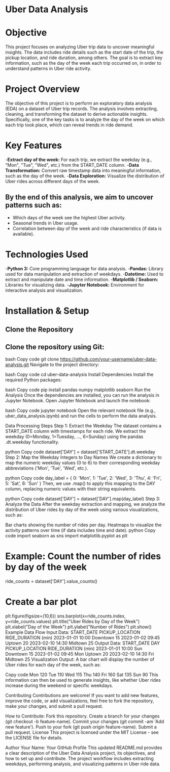 # Uber Data Analysis
# Objective
This project focuses on analyzing Uber trip data to uncover meaningful insights. The data includes ride details such as the start date of the trip, the pickup location, and ride duration, among others. The goal is to extract key information, such as the day of the week each trip occurred on, in order to understand patterns in Uber ride activity.

# Project Overview
The objective of this project is to perform an exploratory data analysis (EDA) on a dataset of Uber trip records. The analysis involves extracting, cleaning, and transforming the dataset to derive actionable insights. Specifically, one of the key tasks is to analyze the day of the week on which each trip took place, which can reveal trends in ride demand.

# Key Features
-**Extract day of the week:**  For each trip, we extract the weekday (e.g., "Mon", "Tue", "Wed", etc.) from the START_DATE column.
-**Data Transformation:** Convert raw timestamp data into meaningful information, such as the day of the week.
-**Data Exploration:** Visualize the distribution of Uber rides across different days of the week.

## By the end of this analysis, we aim to uncover patterns such as:

- Which days of the week see the highest Uber activity.
- Seasonal trends in Uber usage.
- Correlation between day of the week and ride characteristics (if data is available).

# Technologies Used
-**Python 3:** Core programming language for data analysis.
-**Pandas:** Library used for data manipulation and extraction of weekdays.
-**Datetime:** Used to extract and manipulate date and time information.
-**Matplotlib / Seaborn:** Libraries for visualizing data.
-**Jupyter Notebook:** Environment for interactive analysis and visualization.

# Installation & Setup
## Clone the Repository
## Clone the repository using Git:

bash
Copy code
git clone https://github.com/your-username/uber-data-analysis.git
Navigate to the project directory:

bash
Copy code
cd uber-data-analysis
Install Dependencies
Install the required Python packages:

bash
Copy code
pip install pandas numpy matplotlib seaborn
Run the Analysis
Once the dependencies are installed, you can run the analysis in Jupyter Notebook. Open Jupyter Notebook and launch the notebook:

bash
Copy code
jupyter notebook
Open the relevant notebook file (e.g., uber_data_analysis.ipynb) and run the cells to perform the data analysis.

Data Processing Steps
Step 1: Extract the Weekday
The dataset contains a START_DATE column with timestamps for each ride. We extract the weekday (0=Monday, 1=Tuesday, ..., 6=Sunday) using the pandas .dt.weekday functionality.

python
Copy code
dataset['DAY'] = dataset['START_DATE'].dt.weekday
Step 2: Map the Weekday Integers to Day Names
We create a dictionary to map the numeric weekday values (0 to 6) to their corresponding weekday abbreviations ('Mon', 'Tue', 'Wed', etc.).

python
Copy code
day_label = {
    0: 'Mon', 1: 'Tue', 2: 'Wed', 3: 'Thu', 4: 'Fri', 5: 'Sat', 6: 'Sun'
}
Then, we use .map() to apply this mapping to the DAY column, replacing numeric values with their string equivalents.

python
Copy code
dataset['DAY'] = dataset['DAY'].map(day_label)
Step 3: Analyze the Data
After the weekday extraction and mapping, we analyze the distribution of Uber rides by day of the week using various visualizations, such as:

Bar charts showing the number of rides per day.
Heatmaps to visualize the activity patterns over time (if data includes time and date).
python
Copy code
import seaborn as sns
import matplotlib.pyplot as plt

# Example: Count the number of rides by day of the week
ride_counts = dataset['DAY'].value_counts()

# Create a bar plot
plt.figure(figsize=(10,6))
sns.barplot(x=ride_counts.index, y=ride_counts.values)
plt.title("Uber Rides by Day of the Week")
plt.xlabel("Day of the Week")
plt.ylabel("Number of Rides")
plt.show()
Example Data Flow
Input Data:
START_DATE	PICKUP_LOCATION	RIDE_DURATION (min)
2023-01-01 10:00	Downtown	15
2023-01-02 09:45	Uptown	20
2023-02-10 14:30	Midtown	25
Output Data:
START_DATE	DAY	PICKUP_LOCATION	RIDE_DURATION (min)
2023-01-01 10:00	Sun	Downtown	15
2023-01-02 09:45	Mon	Uptown	20
2023-02-10 14:30	Fri	Midtown	25
Visualization Output:
A bar chart will display the number of Uber rides for each day of the week, such as:

Copy code
Mon    120
Tue    110
Wed    115
Thu    140
Fri    160
Sat    135
Sun    90
This information can then be used to generate insights, like whether Uber rides increase during the weekend or specific weekdays.

Contributing
Contributions are welcome! If you want to add new features, improve the code, or add visualizations, feel free to fork the repository, make your changes, and submit a pull request.

How to Contribute:
Fork this repository.
Create a branch for your changes (git checkout -b feature-name).
Commit your changes (git commit -am 'Add new feature').
Push to your fork (git push origin feature-name).
Submit a pull request.
License
This project is licensed under the MIT License - see the LICENSE file for details.

Author
Your Name: Your GitHub Profile
This updated README.md provides a clear description of the Uber Data Analysis project, its objectives, and how to set up and contribute. The project workflow includes extracting weekdays, performing analysis, and visualizing patterns in Uber ride data.
